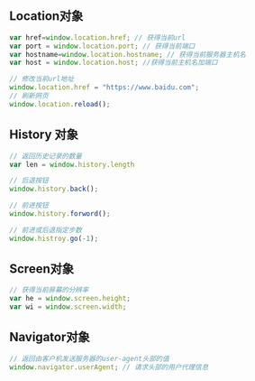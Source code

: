 ## Location对象

```js
var href=window.location.href; // 获得当前url
var port = window.location.port; // 获得当前端口
var hostname=window.location.hostname; // 获得当前服务器主机名
var host = window.location.host; //获得当前主机名加端口

// 修改当前url地址
window.location.href = "https://www.baidu.com";
// 刷新网页
window.location.reload();
```

## History 对象

```js
// 返回历史记录的数量
var len = window.history.length

// 后退按钮
window.history.back();

// 前进按钮
window.history.forword();

// 前进或后退指定步数
window.histroy.go(-1);
```

## Screen对象

```js
// 获得当前屏幕的分辨率
var he = window.screen.height;
var wi = window.screen.width;
```

## Navigator对象

```js
// 返回由客户机发送服务器的user-agent头部的值
window.navigator.userAgent; // 请求头部的用户代理信息
```

